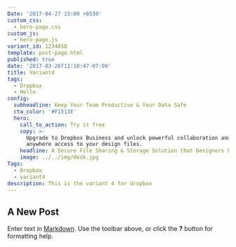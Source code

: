 ```yaml
---
Date: '2017-04-27 15:00 +0530'
custom_css:
  - hero-page.css
custom_js:
  - hero-page.js
variant_id: 1234ASD
template: post-page.html
published: true
date: '2017-03-26T11:18:47-07:00'
title: Variant4
tags:
  - Dropbox
  - Hello
config:
  subheadline: Keep Your Team Productive & Your Data Safe
  cta_color: '#F1513E'
  hero:
    call_to_action: Try it free
    copy: >-
      Upgrade to Dropbox Business and unlock powerful collaboration and anytime
      anywhere access to your design files. 
    headline: A Secure File Sharing & Storage Solution that Designers Love
    image: ../../img/desk.jpg
Tags:
  - Dropbox
  - variant4
description: This is the variant 4 for dropbox
---
```

## A New Post

Enter text in [Markdown](http://daringfireball.net/projects/markdown/). Use the toolbar above, or click the **?** button for formatting help.
